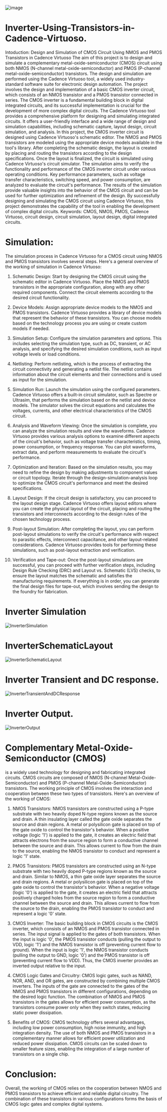 ![image](https://github.com/NetalkarBhagyshree/Inverter-Using-Transistors-in-Cadence-Virtuoso./assets/127310228/43f06c53-24e2-43de-8b3b-7b74db1ae686)

# Inverter-Using-Transistors-in-Cadence-Virtuoso.
Intoduction:
Design and Simulation of CMOS Circuit Using NMOS and PMOS Transistors in Cadence Virtuoso
The aim of this project is to design and simulate a complementary metal-oxide-semiconductor (CMOS) circuit using both NMOS (N-channel metal-oxide-semiconductor) and PMOS (P-channel metal-oxide-semiconductor) transistors. The design and simulation are performed using the Cadence Virtuoso tool, a widely used industry-standard software suite for electronic design automation. The project involves the design and implementation of a basic CMOS inverter circuit, which consists of an NMOS transistor and a PMOS transistor connected in series. The CMOS inverter is a fundamental building block in digital integrated circuits, and its successful implementation is crucial for the development of more complex digital circuits.
The Cadence Virtuoso tool provides a comprehensive platform for designing and simulating integrated circuits. It offers a user-friendly interface and a wide range of design and simulation capabilities, including schematic capture, layout design, circuit simulation, and analysis. In this project, the CMOS inverter circuit is designed using Cadence Virtuoso's schematic editor. The NMOS and PMOS transistors are modeled using the appropriate device models available in the tool's library. After completing the schematic design, the layout is created by placing and routing the transistors according to the design specifications.
Once the layout is finalized, the circuit is simulated using Cadence Virtuoso's circuit simulator. The simulation aims to verify the functionality and performance of the CMOS inverter circuit under various operating conditions. Key performance parameters, such as voltage transfer characteristics, switching speed, and power consumption, are analyzed to evaluate the circuit's performance.
The results of the simulation provide valuable insights into the behavior of the CMOS circuit and can be used for further optimization and refinement of the design. By successfully designing and simulating the CMOS circuit using Cadence Virtuoso, this project demonstrates the capability of the tool in enabling the development of complex digital circuits.
Keywords: CMOS, NMOS, PMOS, Cadence Virtuoso, circuit design, circuit simulation, layout design, digital integrated circuits.

# Simulation:
The simulation process in Cadence Virtuoso for a CMOS circuit using NMOS and PMOS transistors involves several steps. Here's a general overview of the working of simulation in Cadence Virtuoso:

1. Schematic Design: Start by designing the CMOS circuit using the schematic editor in Cadence Virtuoso. Place the NMOS and PMOS transistors in the appropriate configuration, along with any other required components. Connect the circuit elements according to the desired circuit functionality.

2. Device Models: Assign appropriate device models to the NMOS and PMOS transistors. Cadence Virtuoso provides a library of device models that represent the behavior of these transistors. You can choose models based on the technology process you are using or create custom models if needed.

3. Simulation Setup: Configure the simulation parameters and options. This includes selecting the simulation type, such as DC, transient, or AC analysis, and specifying the desired simulation conditions, such as input voltage levels or load conditions.

4. Netlisting: Perform netlisting, which is the process of extracting the circuit connectivity and generating a netlist file. The netlist contains information about the circuit elements and their connections and is used as input for the simulation.

5. Simulation Run: Launch the simulation using the configured parameters. Cadence Virtuoso offers a built-in circuit simulator, such as Spectre or Ultrasim, that performs the simulation based on the netlist and device models. The simulator solves the circuit equations and calculates the voltages, currents, and other electrical characteristics of the CMOS circuit.

6. Analysis and Waveform Viewing: Once the simulation is complete, you can analyze the simulation results and view the waveforms. Cadence Virtuoso provides various analysis options to examine different aspects of the circuit's behavior, such as voltage transfer characteristics, timing, power consumption, or frequency response. You can plot waveforms, extract data, and perform measurements to evaluate the circuit's performance.

7. Optimization and Iteration: Based on the simulation results, you may need to refine the design by making adjustments to component values or circuit topology. Iterate through the design-simulation-analysis loop to optimize the CMOS circuit's performance and meet the desired specifications.

8. Layout Design: If the circuit design is satisfactory, you can proceed to the layout design stage. Cadence Virtuoso offers layout editors where you can create the physical layout of the circuit, placing and routing the transistors and interconnects according to the design rules of the chosen technology process.

9. Post-layout Simulation: After completing the layout, you can perform post-layout simulations to verify the circuit's performance with respect to parasitic effects, interconnect capacitance, and other layout-related considerations. Cadence Virtuoso provides tools for performing these simulations, such as post-layout extraction and verification.

10. Verification and Tape-out: Once the post-layout simulations are successful, you can proceed with further verification steps, including Design Rule Checking (DRC) and Layout vs. Schematic (LVS) checks, to ensure the layout matches the schematic and satisfies the manufacturing requirements. If everything is in order, you can generate the final design files for tape-out, which involves sending the design to the foundry for fabrication.

# Inverter Simulation
![InverterSimulation](https://github.com/NetalkarBhagyshree/Inverter-Using-Transistors-in-Cadence-Virtuoso./assets/127310228/2d5321b9-87d2-4553-950a-945d5c7c8f7f)

# InverterSchematicLayout
![InverterSchematicLayout](https://github.com/NetalkarBhagyshree/Inverter-Using-Transistors-in-Cadence-Virtuoso./assets/127310228/618511f3-ae4c-45c3-af9c-0bded6f539ac)

# Inverter Transient and DC response.
![InverterTransientAndDCResponse](https://github.com/NetalkarBhagyshree/Inverter-Using-Transistors-in-Cadence-Virtuoso./assets/127310228/df4ddeb8-6ac3-4546-a309-435b5166f760)

# Inverter Output.
![InverterOutput](https://github.com/NetalkarBhagyshree/Inverter-Using-Transistors-in-Cadence-Virtuoso./assets/127310228/9938f3b2-af0d-4918-b1ea-c6f98da19e1a)

# Complementary Metal-Oxide-Semiconductor (CMOS) 
is a widely used technology for designing and fabricating integrated circuits. CMOS circuits are composed of NMOS (N-channel Metal-Oxide-Semiconductor) and PMOS (P-channel Metal-Oxide-Semiconductor) transistors. The working principle of CMOS involves the interaction and cooperation between these two types of transistors. Here's an overview of the working of CMOS:

1. NMOS Transistors:
NMOS transistors are constructed using a P-type substrate with two heavily doped N-type regions known as the source and drain.
A thin insulating layer called the gate oxide separates the source and drain regions.
A metal or polysilicon gate is placed on top of the gate oxide to control the transistor's behavior.
When a positive voltage (logic '1') is applied to the gate, it creates an electric field that attracts electrons from the source region to form a conductive channel between the source and drain.
This allows current to flow from the drain to the source, enabling the NMOS transistor to conduct and represent a logic '1' state.

2. PMOS Transistors:
PMOS transistors are constructed using an N-type substrate with two heavily doped P-type regions known as the source and drain.
Similar to NMOS, a thin gate oxide layer separates the source and drain regions.
A metal or polysilicon gate is placed on top of the gate oxide to control the transistor's behavior.
When a negative voltage (logic '0') is applied to the gate, it creates an electric field that attracts positively charged holes from the source region to form a conductive channel between the source and drain.
This allows current to flow from the source to the drain, enabling the PMOS transistor to conduct and represent a logic '0' state.

3. CMOS Inverter:
The basic building block in CMOS circuits is the CMOS inverter, which consists of an NMOS and PMOS transistor connected in series.
The input signal is applied to the gates of both transistors.
When the input is logic '0', the PMOS transistor conducts (pulling the output to VDD, logic '1') and the NMOS transistor is off (preventing current flow to ground).
When the input is logic '1', the NMOS transistor conducts (pulling the output to GND, logic '0') and the PMOS transistor is off (preventing current flow to VDD).
Thus, the CMOS inverter provides an inverted output relative to the input.

4. CMOS Logic Gates and Circuitry:
CMOS logic gates, such as NAND, NOR, AND, and OR gates, are constructed by combining multiple CMOS inverters.
The inputs of the gate are connected to the gates of the NMOS and PMOS transistors in different configurations, depending on the desired logic function.
The combination of NMOS and PMOS transistors in the gates allows for efficient power consumption, as the transistors consume power only when they switch states, reducing static power dissipation.

5. Benefits of CMOS:
CMOS technology offers several advantages, including low power consumption, high noise immunity, and high integration density.
The use of both NMOS and PMOS transistors in a complementary manner allows for efficient power utilization and reduced power dissipation.
CMOS circuits can be scaled down to smaller feature sizes, enabling the integration of a large number of transistors on a single chip.

# Conclusion:
Overall, the working of CMOS relies on the cooperation between NMOS and PMOS transistors to achieve efficient and reliable digital circuitry. The combination of these transistors in various configurations forms the basis of CMOS logic gates and complex digital systems.
